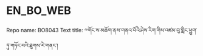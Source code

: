 # EN_BO_WEB
Repo name: BO8043
Text title: ༸གོང་ས་མཆོག་ནས་གནའ་བོའི་ཤེས་རིག་གིས་འཛམ་བུ་གླིང་ཕྱུག་ཏུ་གཏོང་བའི་ཐུགས་རེ་གནང་།